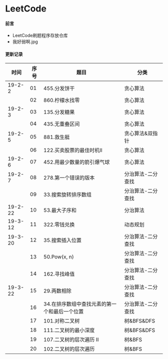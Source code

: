 # LeetCode

#### 前言
- LeetCode刷题程序存放仓库
- 我好弱啊.jpg

#### 更新记录

|时间|序号|题目|分类|
|------|------|------|------|
|19-2-2|01| 455.分发饼干| 贪心算法|
||02|860.柠檬水找零|贪心算法|
|19-2-3|03|135.分发糖果|贪心算法|
||04|435.无重叠区间|贪心算法|
|19-2-5|05|881.救生艇|贪心算法&双指针|
||06|122.买卖股票的最佳时机II|贪心算法|
|19-2-6|07|452.用最少数量的箭引爆气球|贪心算法|
|19-2-7|08|278.第一个错误的版本|分治算法-二分查找|
||09|33.搜索旋转排序数组|分治算法-二分查找|
|19-2-22|10|53.最大子序和|分治算法|
|19-3-12|11|322.零钱兑换|动态规划|
|19-3-20|12|35.搜索插入位置|分治算法-二分查找|
||13|50.Pow(x, n)|分治算法-二分查找|
||14|162.寻找峰值|分治算法-二分查找|
|19-3-22|15|29.两数相除|分治算法-二分查找|
||16|34.在排序数组中查找元素的第一个和最后一个位置|分治算法-二分查找|
||17|101.对称二叉树|树&BFS&DFS|
||18|111.二叉树的最小深度|树&BFS&DFS|
||19|107.二叉树的层次遍历 II|树&BFS|
||20|102.二叉树的层次遍历|树&BFS|